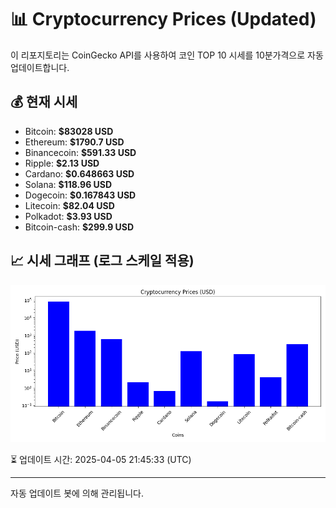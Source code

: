 
# 📊 Cryptocurrency Prices (Updated)

이 리포지토리는 CoinGecko API를 사용하여 코인 TOP 10 시세를 10분가격으로 자동 업데이트합니다.

## 💰 현재 시세
- Bitcoin: **$83028 USD**
- Ethereum: **$1790.7 USD**
- Binancecoin: **$591.33 USD**
- Ripple: **$2.13 USD**
- Cardano: **$0.648663 USD**
- Solana: **$118.96 USD**
- Dogecoin: **$0.167843 USD**
- Litecoin: **$82.04 USD**
- Polkadot: **$3.93 USD**
- Bitcoin-cash: **$299.9 USD**

## 📈 시세 그래프 (로그 스케일 적용)
![Crypto Prices](crypto_prices.png)

⏳ 업데이트 시간: 2025-04-05 21:45:33 (UTC)

---
자동 업데이트 봇에 의해 관리됩니다.

